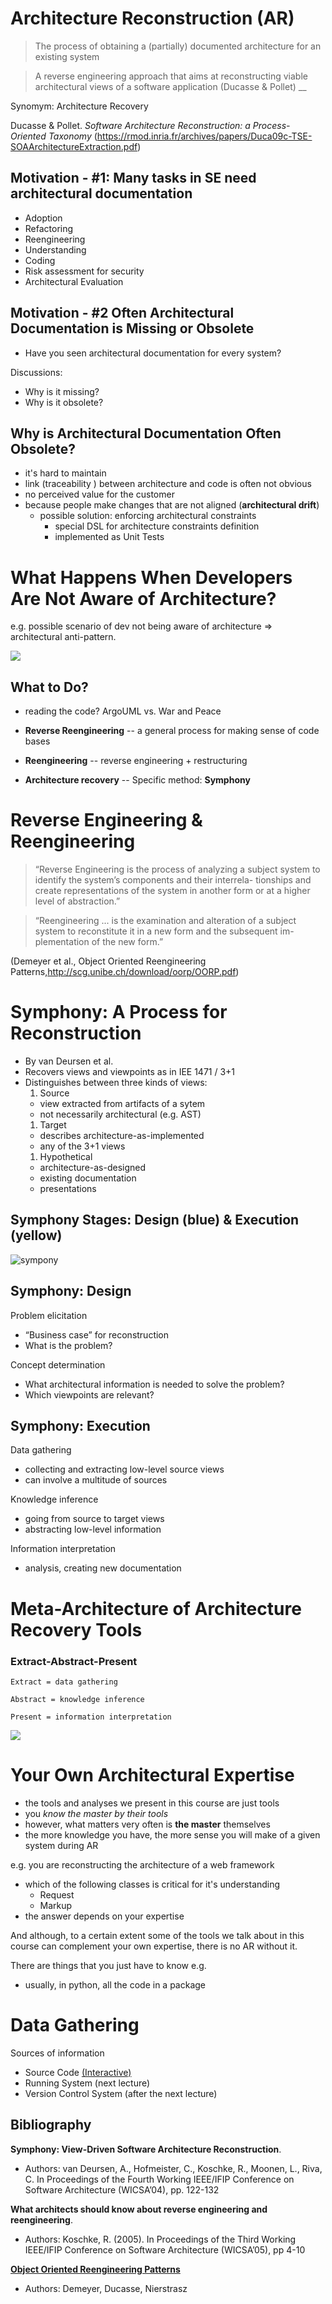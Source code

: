 # Architecture Reconstruction (AR)

> The process of obtaining a (partially) documented architecture for an existing system

> A reverse engineering approach that aims at reconstructing viable architectural views of
a software application (Ducasse & Pollet)
__ 


Synomym: Architecture Recovery


Ducasse & Pollet. *Software Architecture Reconstruction:
a Process-Oriented Taxonomy* (https://rmod.inria.fr/archives/papers/Duca09c-TSE-SOAArchitectureExtraction.pdf)

## Motivation - #1: Many tasks in SE need architectural documentation
 - Adoption
 - Refactoring 
 - Reengineering
 - Understanding
 - Coding
 - Risk assessment for security
 - Architectural Evaluation

 


 


## Motivation - #2 Often Architectural Documentation is Missing or Obsolete

- Have you seen architectural documentation for every system?

Discussions:
- Why is it missing? 
- Why is it obsolete? 
  

## Why is Architectural Documentation Often Obsolete?

 - it's hard to maintain
 - link (traceability ) between architecture and code is often not obvious
 - no perceived value for the customer
 - because people make changes that are not aligned (**architectural drift**)
   - possible solution: enforcing architectural constraints 
     - special DSL for architecture constraints definition
     - implemented as Unit Tests  


# What Happens When Developers Are Not Aware of Architecture?

e.g. possible scenario of dev not being aware of architecture => architectural anti-pattern.

 ![](lectures/images/adjacent_connector_.png)

## What to Do? 

- reading the code? ArgoUML vs. War and Peace


- **Reverse Reengineering** -- a general process for making sense of code bases
- **Reengineering** -- reverse engineering + restructuring
- **Architecture recovery** -- Specific method: **Symphony** 


# Reverse Engineering & Reengineering


> “Reverse Engineering is the process of analyzing a subject system to identify the system’s components and their interrela- tionships and create representations of the system in another form or at a higher level of abstraction.”

> “Reengineering ... is the examination and alteration of a subject system to reconstitute it in a new form and the subsequent im- plementation of the new form.”

(Demeyer et al., Object Oriented Reengineering Patterns,http://scg.unibe.ch/download/oorp/OORP.pdf)




# Symphony: A Process for Reconstruction

- By van Deursen et al.
- Recovers views and viewpoints as in IEE 1471 / 3+1
- Distinguishes between three kinds of views:
    1. Source 
     - view extracted from artifacts of a sytem
     - not necessarily architectural (e.g. AST)
    1. Target  
     - describes architecture-as-implemented
     - any of the 3+1 views
    1. Hypothetical 
     - architecture-as-designed
     - existing documentation
     - presentations


## Symphony Stages: Design (blue) & Execution (yellow)

![sympony](lectures/images/symphony.png)

## Symphony: Design

Problem elicitation
- “Business case” for reconstruction
- What is the problem? 

Concept determination
- What architectural information is needed to solve the problem?
- Which viewpoints are relevant?


## Symphony: Execution

Data gathering
 - collecting and extracting low-level source views
 - can involve a multitude of sources
 
 
Knowledge inference
 - going from source to target views
 - abstracting low-level information
 
 
Information interpretation 
 - analysis, creating new documentation


# Meta-Architecture of Architecture Recovery Tools

### Extract-Abstract-Present

    Extract = data gathering

    Abstract = knowledge inference

    Present = information interpretation

![](lectures/images/eap2.png)

# Your Own Architectural Expertise

- the tools and analyses we present in this course are just tools
- you *know the master by their tools*
- however, what matters very often is **the master** themselves
- the more knowledge you have, the more sense you will make of a given system during AR

e.g. you are reconstructing the architecture of a web framework
- which of the following classes is critical for it's understanding
  - Request
  - Markup
- the answer depends on your expertise

And although, to a certain extent some of the tools we talk about in this course can complement your own expertise, there is no AR without it. 

There are things that you just have to know
e.g. 
- usually, in python, all the code in a package 

# Data Gathering

Sources of information
- Source Code [(Interactive)](./code/Data_Gathering_Intro.ipynb)
- Running System (next lecture)
- Version Control System (after the next lecture)

## Bibliography


**Symphony: View-Driven Software Architecture Reconstruction**. 
- Authors: van Deursen, A., Hofmeister, C., Koschke, R., Moonen, L., Riva, C. In Proceedings of the Fourth Working IEEE/IFIP Conference on Software Architecture (WICSA’04), pp. 122-132


**What architects should know about reverse engineering and reengineering**. 
- Authors: Koschke, R. (2005). In Proceedings of the Third Working IEEE/IFIP Conference on Software Architecture (WICSA’05), pp 4-10

**[Object Oriented Reengineering Patterns](http://scg.unibe.ch/download/oorp/OORP.pdf)**
- Authors: Demeyer, Ducasse, Nierstrasz

